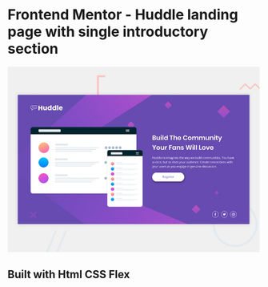 # Frontend Mentor - Huddle landing page with single introductory section

![Design preview for the Huddle landing page with single introductory section](./design/desktop-preview.jpg)

## Built with Html CSS Flex